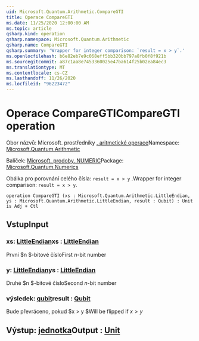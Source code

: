 ```yaml
---
uid: Microsoft.Quantum.Arithmetic.CompareGTI
title: Operace CompareGTI
ms.date: 11/25/2020 12:00:00 AM
ms.topic: article
qsharp.kind: operation
qsharp.namespace: Microsoft.Quantum.Arithmetic
qsharp.name: CompareGTI
qsharp.summary: 'Wrapper for integer comparison: `result = x > y`.'
ms.openlocfilehash: b6e82eb7e9c068eff5bb320bb797a8fb0f8f921b
ms.sourcegitcommit: a87c1aa8e7453360025e47ba614f25b02ea84ec3
ms.translationtype: MT
ms.contentlocale: cs-CZ
ms.lasthandoff: 11/26/2020
ms.locfileid: "96223472"
---
```

# <a name="comparegti-operation"></a><span data-ttu-id="c392c-102">Operace CompareGTI</span><span class="sxs-lookup"><span data-stu-id="c392c-102">CompareGTI operation</span></span>

<span data-ttu-id="c392c-103">Obor názvů: Microsoft. prostředníky [. aritmetické operace](xref:Microsoft.Quantum.Arithmetic)</span><span class="sxs-lookup"><span data-stu-id="c392c-103">Namespace: [Microsoft.Quantum.Arithmetic](xref:Microsoft.Quantum.Arithmetic)</span></span>

<span data-ttu-id="c392c-104">Balíček: [Microsoft. prodoby. NUMERIC](https://nuget.org/packages/Microsoft.Quantum.Numerics)</span><span class="sxs-lookup"><span data-stu-id="c392c-104">Package: [Microsoft.Quantum.Numerics](https://nuget.org/packages/Microsoft.Quantum.Numerics)</span></span>


<span data-ttu-id="c392c-105">Obálka pro porovnání celého čísla: `result = x > y` .</span><span class="sxs-lookup"><span data-stu-id="c392c-105">Wrapper for integer comparison: `result = x > y`.</span></span>

```qsharp
operation CompareGTI (xs : Microsoft.Quantum.Arithmetic.LittleEndian, ys : Microsoft.Quantum.Arithmetic.LittleEndian, result : Qubit) : Unit is Adj + Ctl
```


## <a name="input"></a><span data-ttu-id="c392c-106">Vstup</span><span class="sxs-lookup"><span data-stu-id="c392c-106">Input</span></span>

### <a name="xs--littleendian"></a><span data-ttu-id="c392c-107">xs: [LittleEndian](xref:Microsoft.Quantum.Arithmetic.LittleEndian)</span><span class="sxs-lookup"><span data-stu-id="c392c-107">xs : [LittleEndian](xref:Microsoft.Quantum.Arithmetic.LittleEndian)</span></span>

<span data-ttu-id="c392c-108">První $n $-bitové číslo</span><span class="sxs-lookup"><span data-stu-id="c392c-108">First $n$-bit number</span></span>


### <a name="ys--littleendian"></a><span data-ttu-id="c392c-109">y: [LittleEndian](xref:Microsoft.Quantum.Arithmetic.LittleEndian)</span><span class="sxs-lookup"><span data-stu-id="c392c-109">ys : [LittleEndian](xref:Microsoft.Quantum.Arithmetic.LittleEndian)</span></span>

<span data-ttu-id="c392c-110">Druhé $n $-bitové číslo</span><span class="sxs-lookup"><span data-stu-id="c392c-110">Second $n$-bit number</span></span>


### <a name="result--qubit"></a><span data-ttu-id="c392c-111">výsledek: [qubit](xref:microsoft.quantum.lang-ref.qubit)</span><span class="sxs-lookup"><span data-stu-id="c392c-111">result : [Qubit](xref:microsoft.quantum.lang-ref.qubit)</span></span>

<span data-ttu-id="c392c-112">Bude převráceno, pokud $x > y $</span><span class="sxs-lookup"><span data-stu-id="c392c-112">Will be flipped if $x > y$</span></span>



## <a name="output--unit"></a><span data-ttu-id="c392c-113">Výstup: [jednotka](xref:microsoft.quantum.lang-ref.unit)</span><span class="sxs-lookup"><span data-stu-id="c392c-113">Output : [Unit](xref:microsoft.quantum.lang-ref.unit)</span></span>

